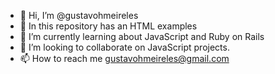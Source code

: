 - 👋 Hi, I’m @gustavohmeireles
- 👀 In this repository has an HTML examples
- 🌱 I’m currently learning about JavaScript and Ruby on Rails
- 💞️ I’m looking to collaborate on JavaScript projects.
- 📫 How to reach me gustavohmeireles@gmail.com

<!---
gustavohmeireles/gustavohmeireles is a ✨ special ✨ repository because its `README.md` (this file) appears on your GitHub profile.
You can click the Preview link to take a look at your changes.
--->
